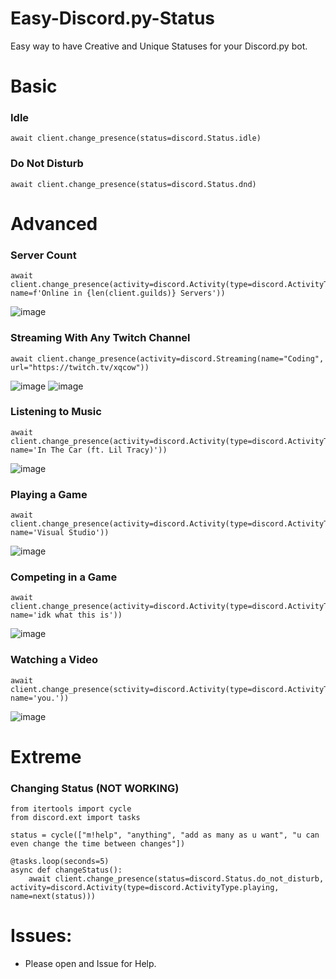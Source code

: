 # Easy-Discord.py-Status
Easy way to have Creative and Unique Statuses for your Discord.py bot.

# Basic
### Idle
```
await client.change_presence(status=discord.Status.idle)
```
### Do Not Disturb
```
await client.change_presence(status=discord.Status.dnd)
```
# Advanced
### Server Count
```
await client.change_presence(activity=discord.Activity(type=discord.ActivityType.playing, name=f'Online in {len(client.guilds)} Servers'))
```
![image](https://user-images.githubusercontent.com/93454464/152406794-fc62d3f2-25e4-4666-a81d-381b55186f18.png)

### Streaming With Any Twitch Channel
```
await client.change_presence(activity=discord.Streaming(name="Coding", url="https://twitch.tv/xqcow"))
```
![image](https://user-images.githubusercontent.com/93454464/152407269-7c32de17-6d9a-4238-b200-2eb9cda9de4c.png)
![image](https://user-images.githubusercontent.com/93454464/152407265-92321e30-97e2-4104-bfa4-7705098fc54f.png)

### Listening to Music
```
await client.change_presence(activity=discord.Activity(type=discord.ActivityType.listening, name='In The Car (ft. Lil Tracy)'))
```
![image](https://user-images.githubusercontent.com/93454464/152407474-62a6e159-6c3e-4859-824d-937cc412f922.png)

### Playing a Game
```
await client.change_presence(activity=discord.Activity(type=discord.ActivityType.playing, name='Visual Studio'))
```
![image](https://user-images.githubusercontent.com/93454464/152408660-73364c52-9c8b-41c8-8cf8-36c7dc4b140e.png)

### Competing in a Game
```
await client.change_presence(activity=discord.Activity(type=discord.ActivityType.competing, name='idk what this is'))
```
![image](https://user-images.githubusercontent.com/93454464/152408810-6ae6a805-e2e5-44e1-b10f-5693d75294f5.png)

### Watching a Video
```
await client.change_presence(sctivity=discord.Activity(type=discord.ActivityType.watching, name='you.'))
```
![image](https://user-images.githubusercontent.com/93454464/152409020-7f1e7863-5a68-49cf-a6d8-966712d622ba.png)

# Extreme
### Changing Status (NOT WORKING)
```
from itertools import cycle
from discord.ext import tasks

status = cycle(["m!help", "anything", "add as many as u want", "u can even change the time between changes"])

@tasks.loop(seconds=5)
async def changeStatus():
    await client.change_presence(status=discord.Status.do_not_disturb, activity=discord.Activity(type=discord.ActivityType.playing, name=next(status)))
```

# Issues:

* Please open and Issue for Help.

